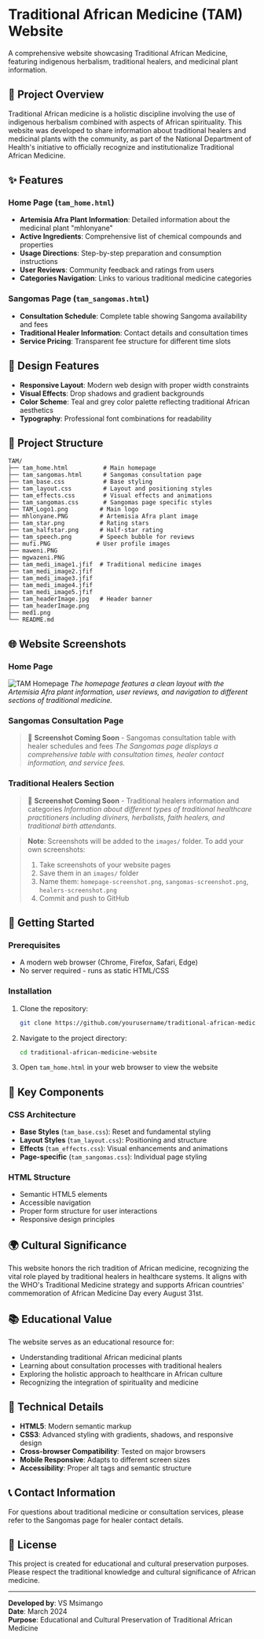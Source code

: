 # Traditional African Medicine (TAM) Website

A comprehensive website showcasing Traditional African Medicine, featuring indigenous herbalism, traditional healers, and medicinal plant information.

## 🌿 Project Overview

Traditional African medicine is a holistic discipline involving the use of indigenous herbalism combined with aspects of African spirituality. This website was developed to share information about traditional healers and medicinal plants with the community, as part of the National Department of Health's initiative to officially recognize and institutionalize Traditional African Medicine.

## ✨ Features

### Home Page (`tam_home.html`)
- **Artemisia Afra Plant Information**: Detailed information about the medicinal plant "mhlonyane"
- **Active Ingredients**: Comprehensive list of chemical compounds and properties
- **Usage Directions**: Step-by-step preparation and consumption instructions
- **User Reviews**: Community feedback and ratings from users
- **Categories Navigation**: Links to various traditional medicine categories

### Sangomas Page (`tam_sangomas.html`)
- **Consultation Schedule**: Complete table showing Sangoma availability and fees
- **Traditional Healer Information**: Contact details and consultation times
- **Service Pricing**: Transparent fee structure for different time slots

## 🎨 Design Features

- **Responsive Layout**: Modern web design with proper width constraints
- **Visual Effects**: Drop shadows and gradient backgrounds
- **Color Scheme**: Teal and grey color palette reflecting traditional African aesthetics
- **Typography**: Professional font combinations for readability

## 📁 Project Structure

```
TAM/
├── tam_home.html          # Main homepage
├── tam_sangomas.html      # Sangomas consultation page
├── tam_base.css           # Base styling
├── tam_layout.css         # Layout and positioning styles
├── tam_effects.css        # Visual effects and animations
├── tam_sangomas.css       # Sangomas page specific styles
├── TAM_Logo1.png         # Main logo
├── mhlonyane.PNG         # Artemisia Afra plant image
├── tam_star.png          # Rating stars
├── tam_halfstar.png      # Half-star rating
├── tam_speech.png        # Speech bubble for reviews
├── mufi.PNG             # User profile images
├── maweni.PNG
├── mgwazeni.PNG
├── tam_medi_image1.jfif  # Traditional medicine images
├── tam_medi_image2.jfif
├── tam_medi_image3.jfif
├── tam_medi_image4.jfif
├── tam_medi_image5.jfif
├── tam_headerImage.jpg   # Header banner
├── tam_headerImage.png
├── med1.png
└── README.md
```

## 🌐 Website Screenshots

### Home Page
![TAM Homepage](images/homepage-screenshot.png)
*The homepage features a clean layout with the Artemisia Afra plant information, user reviews, and navigation to different sections of traditional medicine.*

### Sangomas Consultation Page
> 📸 **Screenshot Coming Soon** - Sangomas consultation table with healer schedules and fees
*The Sangomas page displays a comprehensive table with consultation times, healer contact information, and service fees.*

### Traditional Healers Section
> 📸 **Screenshot Coming Soon** - Traditional healers information and categories
*Information about different types of traditional healthcare practitioners including diviners, herbalists, faith healers, and traditional birth attendants.*

> **Note**: Screenshots will be added to the `images/` folder. To add your own screenshots:
> 1. Take screenshots of your website pages
> 2. Save them in an `images/` folder
> 3. Name them: `homepage-screenshot.png`, `sangomas-screenshot.png`, `healers-screenshot.png`
> 4. Commit and push to GitHub

## 🚀 Getting Started

### Prerequisites
- A modern web browser (Chrome, Firefox, Safari, Edge)
- No server required - runs as static HTML/CSS

### Installation
1. Clone the repository:
   ```bash
   git clone https://github.com/yourusername/traditional-african-medicine-website.git
   ```

2. Navigate to the project directory:
   ```bash
   cd traditional-african-medicine-website
   ```

3. Open `tam_home.html` in your web browser to view the website

## 🎯 Key Components

### CSS Architecture
- **Base Styles** (`tam_base.css`): Reset and fundamental styling
- **Layout Styles** (`tam_layout.css`): Positioning and structure
- **Effects** (`tam_effects.css`): Visual enhancements and animations
- **Page-specific** (`tam_sangomas.css`): Individual page styling

### HTML Structure
- Semantic HTML5 elements
- Accessible navigation
- Proper form structure for user interactions
- Responsive design principles

## 🌍 Cultural Significance

This website honors the rich tradition of African medicine, recognizing the vital role played by traditional healers in healthcare systems. It aligns with the WHO's Traditional Medicine strategy and supports African countries' commemoration of African Medicine Day every August 31st.

## 📚 Educational Value

The website serves as an educational resource for:
- Understanding traditional African medicinal plants
- Learning about consultation processes with traditional healers
- Exploring the holistic approach to healthcare in African culture
- Recognizing the integration of spirituality and medicine

## 🔧 Technical Details

- **HTML5**: Modern semantic markup
- **CSS3**: Advanced styling with gradients, shadows, and responsive design
- **Cross-browser Compatibility**: Tested on major browsers
- **Mobile Responsive**: Adapts to different screen sizes
- **Accessibility**: Proper alt tags and semantic structure

## 📞 Contact Information

For questions about traditional medicine or consultation services, please refer to the Sangomas page for healer contact details.

## 📄 License

This project is created for educational and cultural preservation purposes. Please respect the traditional knowledge and cultural significance of African medicine.

---

**Developed by**: VS Msimango  
**Date**: March 2024  
**Purpose**: Educational and Cultural Preservation of Traditional African Medicine
